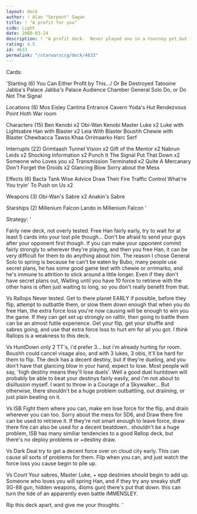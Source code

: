```yaml
---
layout: deck
author: ! Alan "Serpent" Sagan
title: ! "A profit for you"
side: Light
date: 2000-03-24
description: ! "A profit deck.  Never played one in a tourney yet,but i have extensively playtested it againstone (only one) friend.	Has good activation, decent amountof characters, lots of power, decent destiny,seems prepared.  Rip it apart"
rating: 4.5
id: 4633
permalink: "/starwarsccg/deck/4633"
---
```

Cards: 

'Starting (6)
You Can Either Profit by This.../ Or Be Destroyed
Tatooine Jabba's Palace
Jabba's Palace Audience Chamber
General Solo
Do, or Do Not
The Signal

Locations (6)
Mos Eisley
Cantina
Entrance Cavern
Yoda's Hut
Rendezvous Point
Hoth War room

Characters (15)
Ben Kenobi x2
Obi-Wan Kenobi
Master Luke x2
Luke with Lightsabre
Han with Blaster x2
Leia With Blaster
Boushh
Chewie with Blaster
Chewbacca
Tawss Khaa
Orrimaarko
Harc Serf

Interrupts (22)
Grimtaash
Tunnel Vision x2
Gift of the Mentor x2
Nabrun Leids x2
Shocking Information x2
Punch It
The Signal
Put That Down x2
Someone who Loves you x2
Transmission Terminated x2
Quite A Mercanary
Don't Forget the Droids x2
Glancing Blow
Sorry about the Mess

Effects (6)
Bacta Tank
Wise Advice
Draw Their Fire
Traffic Control
What're You tryin' To Push on Us x2

Weapons (3)
Obi-Wan's Sabre x2
Anakin's Sabre

Starships (2)
Millenium Falcon
Lando in Millenium Falcon '

Strategy: '

Fairly new deck, not overly tested.
Free Han fairly early, try to wait for at least 5 cards
into your lost pile though...
Don't be afraid to send your guys after your opponent
first though.  If you can make your opponent commit fairly
strongly to wherever they're playing, and then you free
Han, it can be very difficult for them to do anything about
him.
The reason I chose General Solo to spring is because he can't
be eaten by Bubo, many people use secret plans, he has some good
game text with chewie or orrimarko, and he's immune to attrition
to stick around a little longer.  Even if they don't
have secret plans out, Waiting until you have 10 force to
retrieve with the other hans is often just waiting to long,
so you don't really benefit from that.

Vs Rallops
Never tested.  Get to there planet EARLY if possible,
before they flip, attempt to outbattle them, or slow them
down enough that when you do free Han, the extra force loss
you're now causing will be enough to win you the game.
If they can get set up strongly on ralltir, then going
to battle them can be an almost futile experience.
Get your flip, get your shuffle and sabres going, and use that
extra force loss to hurt em for all you got.
I think Rallops is a weakness to this deck.

Vs HuntDown
only 2 TT's, i'd prefer 3... but i'm already hurting for room.
Boushh could cancel visage also, and with 3 lukes, 3 obis,
it'll be hard for them to flip.  The deck has a decent destiny,
but if they're dueling, and you don't have that glancing blow in
your hand, expect to lose.
Most people will say, 'high destiny means they'll lose duels'.
Well a good duel huntdown will probably be able to beat your destinys
fairly easily, and i'm not about to disillusion myself.
I want to throw in a Courage of a Skywalker...
But otherwise, there shouldn't be a huge problem outbattling,
out draiining, or just plain beating on it.

Vs ISB
Fight them where you can, make em lose force for the flip,
and drain wherever you can too.  Sorry about the mess
for 5D6, and Draw there fire can be used to retrieve it.
If they're not smart enough to leave force, draw there fire
can also be used for a decent beatdown..
shouldn't be a huge problem, ISB has many similiar tendencies
to a good Rallop deck, but there's no deploy problems
or +destiny draw.

Vs Dark Deal
try to get a decent force over on cloud city early.
This can cause all sorts of problems for them.	Flip
when you can, and just watch the force loss you cause begin
to pile up.

Vs Court
Your sabres, Master Luke, + epp destinies should begin to add up.
Someone who loves you will spring Han, and if they
try any sneaky stuff (IG-88 gun, hidden weapons, 4loms gun)
there's put that down.  this can turn the tide of an apparently
even battle IMMENSLEY.


Rip this deck apart, and give me your thoughts. '
